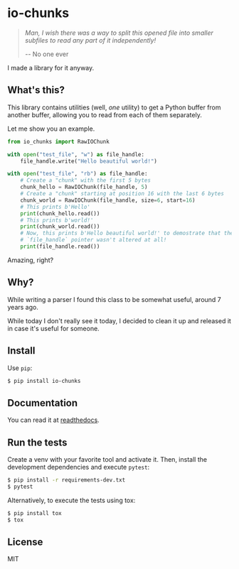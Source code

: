 # io-chunks

> _Man, I wish there was a way to split this opened file into smaller subfiles to read any part of it independently!_
>
> -- No one ever

I made a library for it anyway.

## What's this?

This library contains utilities (well, _one_ utility) to get a Python buffer from another buffer, allowing you to read from each of them separately.

Let me show you an example.

```python
from io_chunks import RawIOChunk

with open("test_file", "w") as file_handle:
    file_handle.write("Hello beautiful world!")

with open("test_file", "rb") as file_handle:
    # Create a "chunk" with the first 5 bytes
    chunk_hello = RawIOChunk(file_handle, 5)
    # Create a "chunk" starting at position 16 with the last 6 bytes
    chunk_world = RawIOChunk(file_handle, size=6, start=16)
    # This prints b'Hello'
    print(chunk_hello.read())
    # This prints b'world!'
    print(chunk_world.read())
    # Now, this prints b'Hello beautiful world!' to demostrate that the original
    # `file_handle` pointer wasn't altered at all!
    print(file_handle.read())
```

Amazing, right?

## Why?

While writing a parser I found this class to be somewhat useful, around 7 years ago.

While today I don't really see it today, I decided to clean it up and released it in case it's useful for someone.

## Install

Use `pip`:

```bash
$ pip install io-chunks
```

## Documentation

You can read it at [readthedocs](https://python-io-chunks.readthedocs.io/en/latest/).

## Run the tests

Create a venv with your favorite tool and activate it.
Then, install the development dependencies and execute `pytest`:

```bash
$ pip install -r requirements-dev.txt
$ pytest
```

Alternatively, to execute the tests using tox:

```bash
$ pip install tox
$ tox
```

## License

MIT
